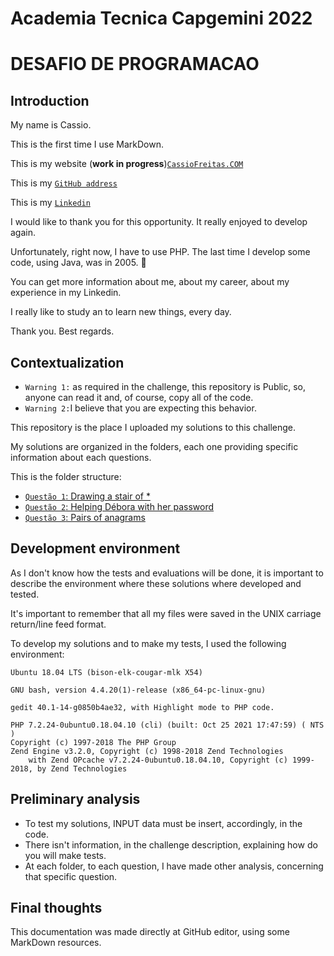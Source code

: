 # Academia Tecnica Capgemini 2022
# DESAFIO DE PROGRAMACAO

## Introduction

My name is Cassio.

This is the first time I use MarkDown.

This is my website (**work in progress**)[`CassioFreitas.COM`](https://me.cassiofreitas.com.br/)

This is my [`GitHub address`](https://github.com/cassiofreitas)

This is my [`Linkedin`](https://www.linkedin.com/in/cassio-freitas/)

I would like to thank you for this opportunity. It really enjoyed to develop again.

Unfortunately, right now, I have to use PHP. The last time I develop some code, using Java, was in 2005. 🙂

You can get more information about me, about my career, about my experience in my Linkedin.

I really like to study an to learn new things, every day.

Thank you. 
Best regards.

## Contextualization
 - `Warning 1:` as required in the challenge, this repository is Public, so, anyone can read it and, of course, copy all of the code.
 - `Warning 2:`I believe that you are expecting this behavior.
 
 This repository is the place I uploaded my solutions to this challenge.
 
 My solutions are organized in the folders, each one providing specific information about each questions.
 
 This is the folder structure:

- [`Questão 1`: Drawing a stair of \*](./question_1)
- [`Questão 2`: Helping Débora with her password ](./question_2)
- [`Questão 3`: Pairs of anagrams ](./question_3)

## Development environment

As I don't know how the tests and evaluations will be done, it is important to describe the environment where these solutions where developed and tested.

It's important to remember that all my files were saved in the UNIX carriage return/line feed format.

To develop my solutions and to make my tests, I used the following environment:
```
Ubuntu 18.04 LTS (bison-elk-cougar-mlk X54)
```
```
GNU bash, version 4.4.20(1)-release (x86_64-pc-linux-gnu)
```
```
gedit 40.1-14-g0850b4ae32, with Highlight mode to PHP code.
```
```
PHP 7.2.24-0ubuntu0.18.04.10 (cli) (built: Oct 25 2021 17:47:59) ( NTS )
Copyright (c) 1997-2018 The PHP Group
Zend Engine v3.2.0, Copyright (c) 1998-2018 Zend Technologies
    with Zend OPcache v7.2.24-0ubuntu0.18.04.10, Copyright (c) 1999-2018, by Zend Technologies
```
## Preliminary analysis

- To test my solutions, INPUT data must be insert, accordingly, in the code.
- There isn't information, in the challenge description, explaining how do you will make tests. 
- At each folder, to each question, I have made other analysis, concerning that specific question. 

## Final thoughts

This documentation was made directly at GitHub editor, using some MarkDown resources.
